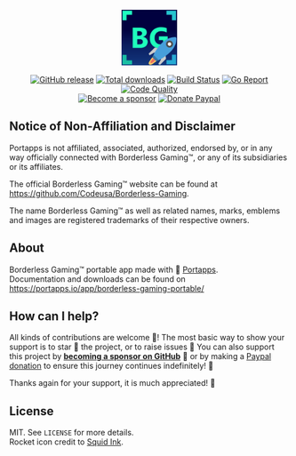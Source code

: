 <p align="center"><a href="https://portapps.io/app/borderless-gaming-portable/" target="_blank"><img width="100" src="https://github.com/portapps/borderless-gaming-portable/blob/master/res/papp.png"></a></p>

<p align="center">
  <a href="https://portapps.io/app/borderless-gaming-portable/#download"><img src="https://img.shields.io/github/release/portapps/borderless-gaming-portable.svg?style=flat-square" alt="GitHub release"></a>
  <a href="https://portapps.io/app/borderless-gaming-portable/#download"><img src="https://img.shields.io/github/downloads/portapps/borderless-gaming-portable/total.svg?style=flat-square" alt="Total downloads"></a>
  <a href="https://github.com/portapps/borderless-gaming-portable/actions?workflow=build"><img src="https://img.shields.io/github/workflow/status/portapps/borderless-gaming-portable/build?label=build&logo=github&style=flat-square" alt="Build Status"></a>
  <a href="https://goreportcard.com/report/github.com/portapps/borderless-gaming-portable"><img src="https://goreportcard.com/badge/github.com/portapps/borderless-gaming-portable?style=flat-square" alt="Go Report"></a>
  <a href="https://app.codacy.com/gh/portapps/borderless-gaming-portable"><img src="https://img.shields.io/codacy/grade/d502ced9e33c498a9f6e3a30b6a6fe6d.svg?style=flat-square" alt="Code Quality"></a>
  <br /><a href="https://github.com/sponsors/crazy-max"><img src="https://img.shields.io/badge/sponsor-crazy--max-181717.svg?logo=github&style=flat-square" alt="Become a sponsor"></a>
  <a href="https://www.paypal.me/crazyws"><img src="https://img.shields.io/badge/donate-paypal-00457c.svg?logo=paypal&style=flat-square" alt="Donate Paypal"></a>
</p>

## Notice of Non-Affiliation and Disclaimer

Portapps is not affiliated, associated, authorized, endorsed by, or in any way officially connected with Borderless Gaming™, or any of its subsidiaries or its affiliates.

The official Borderless Gaming™ website can be found at https://github.com/Codeusa/Borderless-Gaming.

The name Borderless Gaming™ as well as related names, marks, emblems and images are registered trademarks of their respective owners.

## About

Borderless Gaming™ portable app made with 🚀 [Portapps](https://portapps.io).<br />
Documentation and downloads can be found on https://portapps.io/app/borderless-gaming-portable/

## How can I help?

All kinds of contributions are welcome :raised_hands:! The most basic way to show your support is to star :star2: the project, or to raise issues :speech_balloon: You can also support this project by [**becoming a sponsor on GitHub**](https://github.com/sponsors/crazy-max) :clap: or by making a [Paypal donation](https://www.paypal.me/crazyws) to ensure this journey continues indefinitely! :rocket:

Thanks again for your support, it is much appreciated! :pray:

## License

MIT. See `LICENSE` for more details.<br />
Rocket icon credit to [Squid Ink](http://thesquid.ink).
